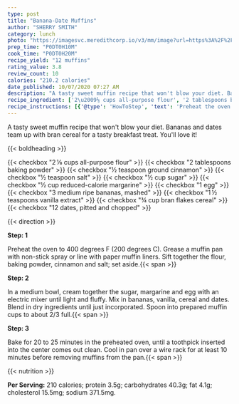 ```yaml
---
type: post
title: "Banana-Date Muffins"
author: "SHERRY SMITH"
category: lunch
photo: "https://imagesvc.meredithcorp.io/v3/mm/image?url=https%3A%2F%2Fimages.media-allrecipes.com%2Fuserphotos%2F2753556.jpg"
prep_time: "P0DT0H10M"
cook_time: "P0DT0H20M"
recipe_yield: "12 muffins"
rating_value: 3.8
review_count: 10
calories: "210.2 calories"
date_published: 10/07/2020 07:27 AM
description: "A tasty sweet muffin recipe that won't blow your diet. Bananas and dates team up with bran cereal for a tasty breakfast treat. You'll love it!"
recipe_ingredient: ['2\u2009⅛ cups all-purpose flour', '2 tablespoons baking powder', '½ teaspoon ground cinnamon', '½ teaspoon salt', '½ cup sugar', '½ cup reduced-calorie margarine', '1 egg', '3 medium ripe bananas, mashed', '1\u2009½ teaspoons vanilla extract', '¾ cup bran flakes cereal', '12 dates, pitted and chopped']
recipe_instructions: [{'@type': 'HowToStep', 'text': 'Preheat the oven to 400 degrees F (200 degrees C). Grease a muffin pan with non-stick spray or line with paper muffin liners.  Sift together the flour, baking powder, cinnamon and salt; set aside.\n'}, {'@type': 'HowToStep', 'text': 'In a medium bowl, cream together the sugar, margarine and egg with an electric mixer until light and fluffy. Mix in bananas, vanilla, cereal and dates. Blend in dry ingredients until just incorporated. Spoon into prepared muffin cups to about 2/3 full.\n'}, {'@type': 'HowToStep', 'text': 'Bake for 20 to 25 minutes in the preheated oven, until a toothpick inserted into the center comes out clean. Cool in pan over a wire rack for at least 10 minutes before removing muffins from the pan.\n'}]
---
```


A tasty sweet muffin recipe that won't blow your diet. Bananas and dates team up with bran cereal for a tasty breakfast treat. You'll love it! 

{{< boldheading >}}

{{< checkbox "2 ⅛ cups all-purpose flour" >}}
{{< checkbox "2 tablespoons baking powder" >}}
{{< checkbox "½ teaspoon ground cinnamon" >}}
{{< checkbox "½ teaspoon salt" >}}
{{< checkbox "½ cup sugar" >}}
{{< checkbox "½ cup reduced-calorie margarine" >}}
{{< checkbox "1  egg" >}}
{{< checkbox "3  medium ripe bananas, mashed" >}}
{{< checkbox "1 ½ teaspoons vanilla extract" >}}
{{< checkbox "¾ cup bran flakes cereal" >}}
{{< checkbox "12  dates, pitted and chopped" >}}


{{< direction >}}

**Step: 1**

Preheat the oven to 400 degrees F (200 degrees C). Grease a muffin pan with non-stick spray or line with paper muffin liners.  Sift together the flour, baking powder, cinnamon and salt; set aside.{{< span >}}

**Step: 2**

In a medium bowl, cream together the sugar, margarine and egg with an electric mixer until light and fluffy. Mix in bananas, vanilla, cereal and dates. Blend in dry ingredients until just incorporated. Spoon into prepared muffin cups to about 2/3 full.{{< span >}}

**Step: 3**

Bake for 20 to 25 minutes in the preheated oven, until a toothpick inserted into the center comes out clean. Cool in pan over a wire rack for at least 10 minutes before removing muffins from the pan.{{< span >}}

{{< nutrition >}}

**Per Serving:** 210 calories; protein 3.5g; carbohydrates 40.3g; fat 4.1g; cholesterol 15.5mg; sodium 371.5mg.